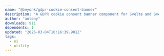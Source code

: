 ```yaml
---
name: "@beyonk/gdpr-cookie-consent-banner"
description: "A GDPR cookie consent banner component for Svelte and SvelteKit."
author: "antony"
downloads: 911
dependents: 1
updated: "2025-03-04T10:16:39.901Z"
tags: 
  - ui
  - utility
---
```

